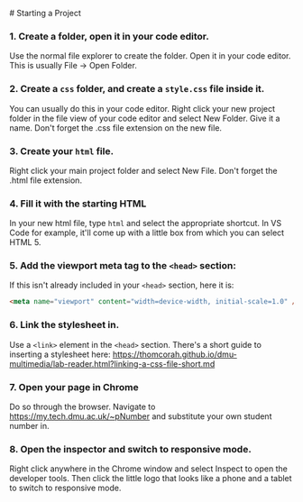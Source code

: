 # Starting a Project

### 1. Create a folder, open it in your code editor.
Use the normal file explorer to create the folder. Open it in your code editor. This is usually File -> Open Folder.

### 2. Create a `css` folder, and create a `style.css` file inside it.
You can usually do this in your code editor. Right click your new project folder in the file view of your code editor and select New Folder. Give it a name. Don't forget the .css file extension on the new file.

### 3. Create your `html` file.
Right click your main project folder and select New File. Don't forget the .html file extension.

### 4. Fill it with the starting HTML
In your new html file, type `html` and select the appropriate shortcut. In VS Code for example, it'll come up with a little box from which you can select HTML 5.

### 5. Add the viewport meta tag to the `<head>` section:
If this isn't already included in your `<head>` section, here it is:
```html
<meta name="viewport" content="width=device-width, initial-scale=1.0" />
```

### 6. Link the stylesheet in.
Use a `<link>` element in the `<head>` section. There's a short guide to inserting a stylesheet here: <https://thomcorah.github.io/dmu-multimedia/lab-reader.html?linking-a-css-file-short.md>

### 7. Open your page in Chrome
Do so through the browser. Navigate to <https://my.tech.dmu.ac.uk/~pNumber> and substitute your own student number in.

### 8. Open the inspector and switch to responsive mode.
Right click anywhere in the Chrome window and select Inspect to open the developer tools. Then click the little logo that looks like a phone and a tablet to switch to responsive mode. 
